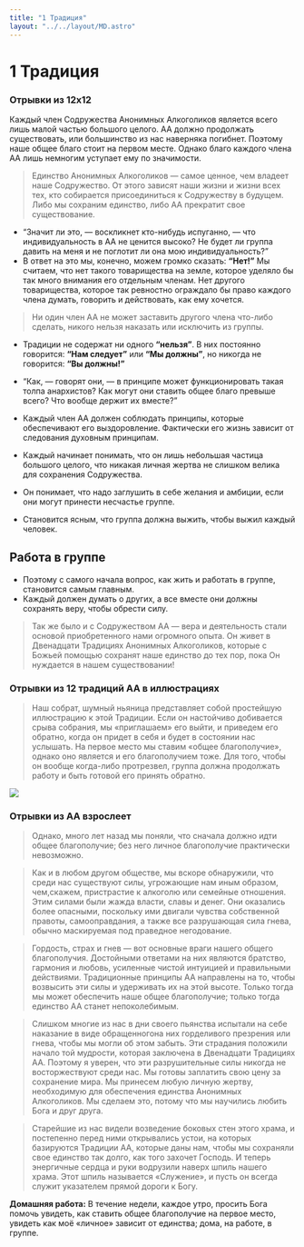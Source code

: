 ```yaml
---
title: "1 Традиция"
layout: "../../layout/MD.astro"
---
```


# 1 Традиция

### Отрывки из 12x12

Каждый член Содружества Анонимных Алкоголиков является всего лишь малой частью большого целого. АА должно продолжать существовать, или большинство из нас наверняка погибнет. Поэтому наше общее благо стоит на первом месте. Однако благо каждого члена АА лишь немногим уступает ему по значимости.

> Единство Анонимных Алкоголиков — самое ценное, чем владеет наше Содружество. От этого зависят наши жизни и жизни всех тех, кто собирается присоединиться к Содружеству в будущем. Либо мы сохраним единство, либо АА прекратит свое существование.

- “Значит ли это, — воскликнет кто-нибудь испуганно, — что индивидуальность в АА не ценится высоко? Не будет ли группа давить на меня и не поглотит ли она мою индивидуальность?”
- В ответ на это мы, конечно, можем громко сказать: **“Нет!”** Мы считаем, что нет такого товарищества на земле, которое уделяло бы так много внимания его отдельным членам. Нет другого товарищества, которое так ревностно ограждало бы право каждого члена думать, говорить и действовать, как ему хочется.

> Ни один член АА не может заставить другого члена что-либо сделать, никого нельзя наказать или исключить из группы.

- Традиции не содержат ни одного **“нельзя”**. В них постоянно говорится: **“Нам следует”** или **“Мы должны”**, но никогда не говорится: **“Вы должны!”**

- “Как, — говорят они, — в принципе может функционировать такая толпа анархистов? Как могут они ставить общее благо превыше всего? Что вообще держит их вместе?”
- Каждый член АА должен соблюдать принципы, которые обеспечивают его выздоровление. Фактически его жизнь зависит от следования духовным принципам.
- Каждый начинает понимать, что он лишь небольшая частица большого целого, что никакая личная жертва не слишком велика для сохранения Содружества.
- Он понимает, что надо заглушить в себе желания и амбиции, если они могут принести несчастье группе.
- Становится ясным, что группа должна выжить, чтобы выжил каждый человек.

## Работа в группе

- Поэтому с самого начала вопрос, как жить и работать в группе, становится самым главным.
- Каждый должен думать о других, а все вместе они должны сохранять веру, чтобы обрести силу.

> Так же было и с Содружеством АА — вера и деятельность стали основой приобретенного нами огромного опыта. Он живет в Двенадцати Традициях Анонимных Алкоголиков, которые с Божьей помощью сохранят наше единство до тех пор, пока Он нуждается в нашем существовании!

### Отрывки из 12 традиций АА в иллюстрациях

> Наш собрат, шумный ньяница представляет собой простейшую иллюстрацию к этой Традиции. Если он настойчиво добивается срыва собрания, мы «приглашаем» его выйти, и приведем его обратно, когда он придет в себя и будет в состоянии нас услышать. На первое место мы ставим «общее благополучие», однако оно является и его благополучием тоже. Для того, чтобы он вообще когда-либо протрезвел, группа должна продолжать работу и быть готовой его принять обратно.

![](https://i.imgur.com/FDbQ2YD.png)

### Отрывки из АА взрослеет

> Однако, много лет назад мы поняли, что сначала должно идти общее благополучие; без него личное благополучие практически невозможно.

> Как и в любом другом обществе, мы вскоре обнаружили, что среди нас существуют силы, угрожающие нам иным образом, чем,скажем, пристрастие к алкоголю или семейные отношения. Этим силами были жажда власти, славы и денег. Они оказались более опасными, поскольку ими двигали чувства собственной правоты, самооправдания, а также все разрушающая сила гнева, обычно маскируемая под праведное негодование.

> Гордость, страх и гнев — вот основные враги нашего общего благополучия. Достойными ответами на них являются братство, гармония и любовь, усиленные чистой интуицией и правильными действиями. Традиционные принципы АА направлены на то, чтобы возвысить эти силы и удерживать их на этой высоте. Только тогда мы может обеспечить наше общее благополучие; только тогда единство АА станет непоколебимым.

> Слишком многие из нас в дни своего пьянства испытали на себе наказание в виде обращенногона них горделивого презрения или гнева, чтобы мы могли об этом забыть. Эти страдания положили начало той мудрости, которая заключена в Двенадцати Традициях АА. Поэтому я уверен, что эти разрушительные силы никогда не восторжествуют среди нас. Мы готовы заплатить свою цену за сохранение мира. Мы принесем любую личную жертву, необходимую для обеспечения единства Анонимных Алкоголиков. Мы сделаем это, потому что мы научились любить Бога и друг друга.

> Старейшие из нас видели возведение боковых стен этого храма, и постепенно перед ними открывались устои, на которых базируются Традиции АА, которые даны нам, чтобы мы сохраняли свое единство так долго, как того захочет Господь. И теперь энергичные сердца и руки водрузили наверх шпиль нашего храма. Этот шпиль называется «Служение», и пусть он всегда служит указателем прямой дороги к Богу.

**Домашняя работа:** В течение недели, каждое утро, просить Бога помочь увидеть, как ставить общее благополучие на первое место, увидеть как моё «личное» зависит от единства; дома, на работе, в группе.